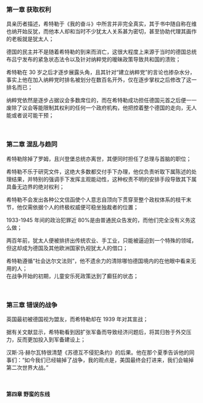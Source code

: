 ### 第一章 获取权利

具亲历者描述，希特勒于《我的奋斗》中所言并非完全真实，其于书中随自称在维也纳开始反犹，而他本人却和当时不少犹太人关系甚为密切，甚至协助代理其画作的老板就是犹太人；

德国的民主并不是随着希特勒的到来而消亡，这很大程度上来源于当时的德国总统布吕宁发布的紧急状态法令以及针对纳粹党的暧昧政策导致共和国的溃败；

希特勒在 30 岁之后才逐步展露头角，且其针对“建立纳粹党”的言论也掺杂水分，事实上他在加入纳粹党时排名被划分在数百名开外，仅在逐步掌权之后修改了这一排名而已；

纳粹党依然是逐步占据议会多数席位的，而在希特勒成功担任德国元首之后便一一废除了议会等能限制其权利的任何一个政府机构，他把控着整个德国的走向，无人能或者说可能干预；

<br>

### 第二章 混乱与趋同

希特勒除掉了罗姆，且兴登堡总统亦离世，其便同时担任了总理与首脑的职位；

希特勒不乐于研究文件，这绝大多数都交付手下办理，他仅负责听取下属陈述的处理结果，并特别的强调手下发挥主观能动性，这种权责不明的安排手段导致其下属具备无边界的绝对权利；

希特勒不会发出各种公文信函使个人意志自顶向下贯穿至整个政权体系的枝干末节，他仅需依据个人的终极权威便可稳坐独裁者的位置；

1933-1945 年间的政治犯罪近 80%是由普通民众告发的，而他们完全没有义务这么做；

两百年前，犹太人便被排挤出传统农业、手工业，只能被逼迫到一个特殊的领域，但这却成为德国及其他欧洲国家仇视犹太人的借口；

希特勒遵循“社会达尔文法则”，他不遗余力的清除哪怕德国境内的在他眼中看来无用的人；  
在战争开始的初期，儿童安乐死政策达到了癫狂的状态；

<br>

### 第三章 错误的战争

英国最初被德国视为盟友，而希特勒却在 1939 年对其宣战；

据有关文献显示，希特勒看到因扩张军备而导致经济问题后，将其归咎于外交压力，反而更加投入到军备建设上；

汉斯·冯·赫尔瓦特很清楚《苏德互不侵犯条约》的后果。他在那个夏季告诉他的同事们：“如今我们已经输掉了战争，我的观点是，美国最终会打进来，我们会输掉第二次世界大战。”

<br>

#### 第四章 野蛮的东线
